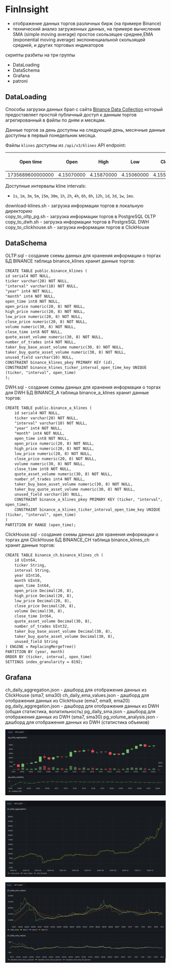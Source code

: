 # FinInsight

- отображение данных торгов различных бирж (на примере Binance)
- технический анализ загруженных данных, на примере вычисления SMA (simple moving average) простое скользящее среднее,EMA (exponential moving average) экспоненциальной скользящей средней, и других торговых индикаторов

скрипты разбиты на три группы
- DataLoading
- DataSchema
- Grafana
- patroni
  
## DataLoading
Способы загрузки данных брал с сайта [Binance Data Collection](https://data.binance.vision/) который предоставляет простой публичный доступ к данным торгов агрегированный в файлы по дням и месяцам.

Данные торгов за день доступны на следующий день, месячные данные доступны в первый понедельник месяца.

Файлы `klines` доступны из `/api/v3/klines` API endpoint:

|Open time|Open|High|Low|Close|Volume|Close time|Quote asset volume|Number of trades|Taker buy base asset volume|Taker buy quote asset volume|Ignore|
| -- | -- | -- | -- | -- | -- | -- | -- | -- | -- | -- | -- |
|1735689600000000|4.15070000|4.15870000|4.15060000|4.15540000|539.23000000|1735693199999999|2240.39860900|13|401.82000000|1669.98121300|0|

Доступные интервалы kline intervals: 
- `1s`, `1m`, `3m`, `5m`, `15m`, `30m`, `1h`, `2h`, `4h`, `6h`, `8h`, `12h`, `1d`, `3d`, `1w`, `1mo`.

download-klines.sh - загрузка информации торгов в локальную директорию  
copy_to_oltp_pg.sh - загрузка информации торгов в PostgreSQL OLTP
copy_to_dwh.sh - загрузка информации торгов в PostgreSQL DWH
copy_to_clickhouse.sh - загрузка информации торгов в ClickHouse  

## DataSchema
OLTP.sql - создание схемы данных для хранения информации о торгах  
БД BINANCE
таблица binance_klines хранит данные торгов:
```
CREATE TABLE public.binance_klines (
id serial4 NOT NULL,
ticker varchar(20) NOT NULL,
"interval" varchar(10) NOT NULL,
"year" int4 NOT NULL,
"month" int4 NOT NULL,
open_time int8 NOT NULL,
open_price numeric(20, 8) NOT NULL,
high_price numeric(20, 8) NOT NULL,
low_price numeric(20, 8) NOT NULL,
close_price numeric(20, 8) NOT NULL,
volume numeric(30, 8) NOT NULL,
close_time int8 NOT NULL,
quote_asset_volume numeric(30, 8) NOT NULL,
number_of_trades int4 NOT NULL,
taker_buy_base_asset_volume numeric(30, 8) NOT NULL,
taker_buy_quote_asset_volume numeric(30, 8) NOT NULL,
unused_field varchar(10) NULL,
CONSTRAINT binance_klines_pkey PRIMARY KEY (id),
CONSTRAINT binance_klines_ticker_interval_open_time_key UNIQUE (ticker, "interval", open_time)
);

```

DWH.sql - создание схемы данных для хранения информации о торгах для DWH
БД BINANCE_A
таблица binance_a_klines хранит данные торгов:
```
CREATE TABLE public.binance_a_klines (
	id serial4 NOT NULL,
	ticker varchar(20) NOT NULL,
	"interval" varchar(10) NOT NULL,
	"year" int4 NOT NULL,
	"month" int4 NOT NULL,
	open_time int8 NOT NULL,
	open_price numeric(20, 8) NOT NULL,
	high_price numeric(20, 8) NOT NULL,
	low_price numeric(20, 8) NOT NULL,
	close_price numeric(20, 8) NOT NULL,
	volume numeric(30, 8) NOT NULL,
	close_time int8 NOT NULL,
	quote_asset_volume numeric(30, 8) NOT NULL,
	number_of_trades int4 NOT NULL,
	taker_buy_base_asset_volume numeric(30, 8) NOT NULL,
	taker_buy_quote_asset_volume numeric(30, 8) NOT NULL,
	unused_field varchar(10) NULL,
	CONSTRAINT binance_a_klines_pkey PRIMARY KEY (ticker, "interval", open_time),
	CONSTRAINT binance_a_klines_ticker_interval_open_time_key UNIQUE (ticker, "interval", open_time)
)
PARTITION BY RANGE (open_time);
```

ClickHouse.sql - создание схемы данных для хранения информации о торгах для ClickHouse
БД BINANCE_CH
таблица binance_klines_ch хранит данные торгов:
```
CREATE TABLE binance_ch.binance_klines_ch (
    id UInt64,
    ticker String,
    interval String,
    year UInt16,
    month UInt8,
    open_time Int64,
    open_price Decimal(20, 8),
    high_price Decimal(20, 8),
    low_price Decimal(20, 8),
    close_price Decimal(20, 8),
    volume Decimal(30, 8),
    close_time Int64,
    quote_asset_volume Decimal(30, 8),
    number_of_trades UInt32,
    taker_buy_base_asset_volume Decimal(30, 8),
    taker_buy_quote_asset_volume Decimal(30, 8),
    unused_field String
) ENGINE = ReplacingMergeTree()
PARTITION BY (year, month)
ORDER BY (ticker, interval, open_time) 
SETTINGS index_granularity = 8192;
```
## Grafana
ch_daily_aggregation.json - дашборд для отображения данных из ClickHouse  (sma7, sma30) 
ch_daily_ema_values.json - дашборд для отображения данных из ClickHouse  (ema7, ema9, ema20) 
pg_daily_aggregation.json - дашборд для отображения данных из DWH  (общая статистика, волатильность) 
pg_daily_sma.json - дашборд для отображения данных из DWH  (sma7, sma30) 
pg_volume_analysis.json - дашборд для отображения данных из DWH  (статистика объемов)

![DashBoard1.png](DashBoard1.png)


![DashBoard2.png](DashBoard2.png)



![DashBoard3.png](DashBoard3.png)


